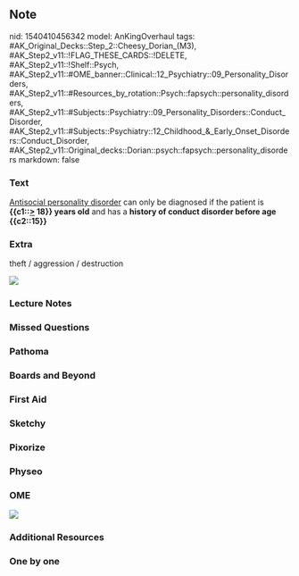 ## Note
nid: 1540410456342
model: AnKingOverhaul
tags: #AK_Original_Decks::Step_2::Cheesy_Dorian_(M3), #AK_Step2_v11::!FLAG_THESE_CARDS::!DELETE, #AK_Step2_v11::!Shelf::Psych, #AK_Step2_v11::#OME_banner::Clinical::12_Psychiatry::09_Personality_Disorders, #AK_Step2_v11::#Resources_by_rotation::Psych::fapsych::personality_disorders, #AK_Step2_v11::#Subjects::Psychiatry::09_Personality_Disorders::Conduct_Disorder, #AK_Step2_v11::#Subjects::Psychiatry::12_Childhood_&_Early_Onset_Disorders::Conduct_Disorder, #AK_Step2_v11::Original_decks::Dorian::psych::fapsych::personality_disorders
markdown: false

### Text
<u>Antisocial personality disorder</u> can only be diagnosed if the
patient is <b>{{c1::<u>></u> 18}} years old</b> and has a
<b>history of conduct disorder before age {{c2::15}}</b>

### Extra
theft / aggression / destruction
<div><img src="vlcsnap-2018-02-11-15h39m14s901.png"></div>

### Lecture Notes


### Missed Questions


### Pathoma


### Boards and Beyond


### First Aid


### Sketchy


### Pixorize


### Physeo


### OME
<div class="ome-widget">
  <a href=
  "https://onlinemeded.org/spa/psychiatry/personality-disorders/acquire?ref=anki">
  <img src="_OME_AnkiFlashcards_Lesson_5.png"></a>
</div>

### Additional Resources


### One by one

